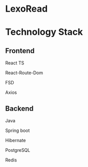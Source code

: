 # LexoRead
<h1>Technology Stack</h1>
<h2>Frontend</h2>
<p>React TS</p>
<p>React-Route-Dom</p>
<p>FSD</p>
<p>Axios</p>
<h2>Backend</h2>
<p>Java</p>
<p>Spring boot</p>
<p>Hibernate<p>
<p>PostgreSQL</p>
<p>Redis</p>
